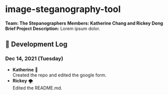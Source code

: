 # image-steganography-tool
**Team: The Stepanographers**
**Members: Katherine Chang and Rickey Dong**
**Brief Project Description:**
Lorem ipsum dolor.
## 📃 Development Log
### Dec 14, 2021 (Tuesday)
- **Katherine** 🧊  
Created the repo and edited the google form.    
- **Rickey** 🌪️  
Edited the README.md.
